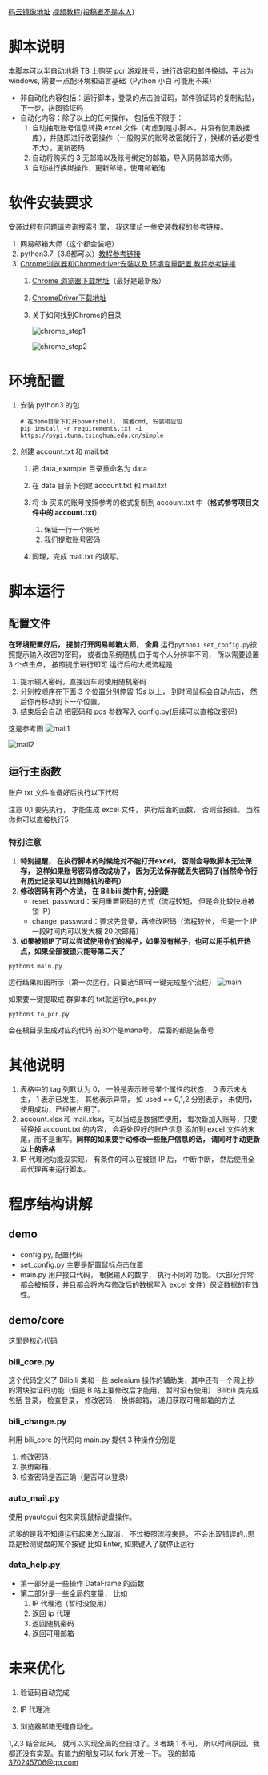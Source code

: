 [码云镜像地址](https://gitee.com/alonglyn_0/PCR-AutoChangePassword)
[视频教程(投稿者不是本人)](https://b23.tv/0c4Aok)
# 脚本说明

本脚本可以半自动地将 TB 上购买 pcr 游戏账号，进行改密和邮件换绑，平台为 windows, 需要一点配环境和语言基础（Python 小白 可能用不来）

- 非自动化内容包括：运行脚本，登录的点击验证码，邮件验证码的复制粘贴，下一步，拼图验证码
- 自动化内容：除了以上的任何操作， 包括但不限于：
  1. 自动抽取账号信息转换 excel 文件（考虑到是小脚本，并没有使用数据库），并随即进行改密操作（一般购买的账号改密就行了，换绑的话必要性不大），更新密码
  2. 自动将购买的 3 无邮箱以及账号绑定的邮箱，导入网易邮箱大师。
  3. 自动进行换绑操作，更新邮箱，使用邮箱池

# 软件安装要求
安装过程有问题请咨询搜索引擎， 我这里给一些安装教程的参考链接。

1. 网易邮箱大师（这个都会装吧）
2. python3.7（3.8都可以）[教程参考链接](https://blog.csdn.net/yedaqiang/article/details/99681487)
3. [Chrome浏览器和Chromedriver安装以及  环境变量配置  教程参考链接](https://blog.csdn.net/Booboochen/article/details/80531155)
   1. [Chrome 浏览器下载地址](https://www.google.cn/chrome/)（最好是最新版）
   2. [ChromeDriver下载地址](https://npm.taobao.org/mirrors/chromedriver/)
   3. 关于如何找到Chrome的目录

      ![chrome_step1](https://gitee.com/alonglyn_0/PCR-AutoChangePassword/raw/master/pictures/Chrome1.jpg)

      ![chrome_step2](https://gitee.com/alonglyn_0/PCR-AutoChangePassword/raw/master/pictures/Chrome2.jpg)

# 环境配置

1. 安装 python3 的包

   ```shell
   # 在demo目录下打开powershell， 或者cmd, 安装相应包
   pip install -r requirements.txt -i https://pypi.tuna.tsinghua.edu.cn/simple
   ```

2. 创建 account.txt 和 mail.txt
   1. 把 data_example 目录重命名为 data
   2. 在 data 目录下创建 account.txt 和 mail.txt
   3. 将 tb 买来的账号按照参考的格式复制到 account.txt 中（**格式参考项目文件中的 account.txt**)
      1. 保证一行一个账号
      2. 我们提取账号密码

   4. 同理，完成 mail.txt 的填写。

# 脚本运行

## 配置文件

**在环境配置好后， 提前打开网易邮箱大师， 全屏**
运行`python3 set_config.py`按照提示输入改密的密码， 或者由系统随机
由于每个人分辨率不同， 所以需要设置 3 个点击点， 按照提示进行即可
运行后的大概流程是

1. 提示输入密码，直接回车则使用随机密码
1. 分别按顺序在下面 3 个位置分别停留 15s 以上， 到时间鼠标会自动点击， 然后你再移动到下一个位置。
1. 结束后会自动 把密码和 pos 参数写入 config.py(后续可以直接改密码)

这是参考图
![mail1](https://gitee.com/alonglyn_0/PCR-AutoChangePassword/raw/master/pictures/mail1.png)

![mail2](https://gitee.com/alonglyn_0/PCR-AutoChangePassword/raw/master/pictures/mail2.png)

## 运行主函数

账户 txt 文件准备好后执行以下代码

注意 0,1 要先执行， 才能生成 excel 文件， 执行后面的函数， 否则会报错。
当然你也可以直接执行5

### 特别注意
1. **特别提醒， 在执行脚本的时候绝对不能打开excel， 否则会导致脚本无法保存， 这样如果账号密码修改成功了， 因为无法保存就丢失密码了(当然命令行有历史记录可以找到随机的密码）**
2. **修改密码有两个方法， 在 Bilibili 类中有, 分别是**
   - reset_password：采用重置密码的方式（流程较短， 但是会比较快地被锁 IP）
   - change_password：要求先登录，再修改密码（流程较长， 但是一个 IP 一段时间内可以发大概 20 次邮箱）
3. **如果被锁IP了可以尝试使用你们的梯子，如果没有梯子，也可以用手机开热点，如果全部被锁只能等第二天了**
```shell
python3 main.py

```

运行结果如图所示（第一次运行，只要选5即可一键完成整个流程）
![main](https://gitee.com/alonglyn_0/PCR-AutoChangePassword/raw/master/pictures/main.png)

如果要一键提取成 群脚本的 txt就运行to_pcr.py
```shell
python3 to_pcr.py
```
会在根目录生成对应的代码
前30个是mana号， 后面的都是装备号
# 其他说明

1. 表格中的 tag 列默认为 0， 一般是表示账号某个属性的状态， 0 表示未发生， 1 表示已发生， 其他表示异常， 如 used == 0,1,2 分别表示， 未使用，使用成功，已经被占用了。
1. account.xlsx 和 mail.xlsx，可以当成是数据库使用， 每次新加入账号，只要替换掉 account.txt 的内容， 会将处理好的账户信息 添加到 excel 文件的末尾，而不是重写。**同样的如果要手动修改一些账户信息的话， 请同时手动更新以上的表格**
1. IP 代理池功能没实现， 有条件的可以在被锁 IP 后， 中断中断， 然后使用全局代理再来运行脚本。

# 程序结构讲解

## demo

- config.py, 配置代码
- set_config.py 主要是配置鼠标点击位置
- main.py 用户接口代码， 根据输入的数字， 执行不同的 功能。（大部分异常都会被捕获，并且都会将内存修改后的数据写入 excel 文件）保证数据的有效性。

## demo/core

这里是核心代码

### bili_core.py

这个代码定义了 Bilibili 类和一些 selenium 操作的辅助类，其中还有一个网上抄的滑块验证码功能（但是 B 站上要修改后才能用， 暂时没有使用）
Bilibili 类完成包括 登录， 检查登录， 修改密码， 换绑邮箱， 递归获取可用邮箱的方法

### bili_change.py

利用 bili_core 的代码向 main.py 提供 3 种操作分别是

1. 修改密码，
1. 换绑邮箱，
1. 检查密码是否正确（是否可以登录）

### auto_mail.py

使用 pyautogui 包来实现鼠标键盘操作。

坑爹的是我不知道运行起来怎么取消， 不过按照流程来是， 不会出现错误的..思路是检测键盘的某个按键 比如 Enter, 如果键入了就停止运行

### data_help.py

- 第一部分是一些操作 DataFrame 的函数
- 第二部分是一些全局的变量， 比如
  1. IP 代理池（暂时没使用）
  1. 返回 ip 代理
  1. 返回随机密码
  1. 返回可用邮箱

# 未来优化

1. 验证码自动完成

2. IP 代理池

3. 浏览器邮箱无缝自动化。

1,2,3 结合起来， 就可以实现全局的全自动了。3 者缺 1 不可， 所以时间原因，我都还没有实现。有能力的朋友可以 fork 开发一下。
我的邮箱 370245706@qq.com
